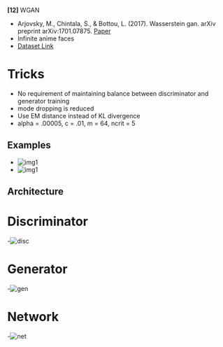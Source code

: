 **[12]** WGAN
- Arjovsky, M., Chintala, S., & Bottou, L. (2017). Wasserstein gan. arXiv preprint arXiv:1701.07875.
[Paper](https://arxiv.org/pdf/1701.07875.pdf%20http://arxiv.org/abs/1701.07875
)
- Infinite anime faces
- [Dataset Link](https://github.com/Mckinsey666/Anime-Face-Dataset)

# Tricks
- No requirement of maintaining balance between discriminator and generator training
- mode dropping is reduced
- Use EM distance instead of KL divergence
- alpha = .00005, c = .01, m = 64, ncrit = 5

## Examples
- ![img1](eg1.jpeg)
- ![img1](eg2.jpeg)

## Architecture

# Discriminator
-![disc](discriminator.png)
# Generator
-![gen](generator.png)
# Network
-![net](network.png)

